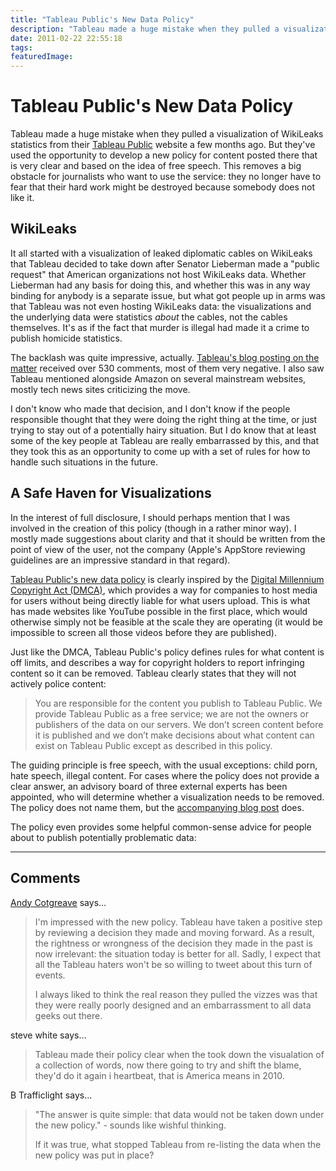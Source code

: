 ```yaml
---
title: "Tableau Public's New Data Policy"
description: "Tableau made a huge mistake when they pulled a visualization of WikiLeaks statistics from their Tableau Public website a few months ago. But they've used the opportunity to develop a new policy for content posted there that is very clear and based on the idea of free speech. This removes a big obstacle for journalists who want to use the service: they no longer have to fear that their hard work might be destroyed because somebody does not like it."
date: 2011-02-22 22:55:18
tags: 
featuredImage: 
---
```


# Tableau Public's New Data Policy

Tableau made a huge mistake when they pulled a visualization of WikiLeaks statistics from their <a href="http://www.tableausoftware.com/public/" target="_blank">Tableau Public</a> website a few months ago. But they've used the opportunity to develop a new policy for content posted there that is very clear and based on the idea of free speech. This removes a big obstacle for journalists who want to use the service: they no longer have to fear that their hard work might be destroyed because somebody does not like it.

## WikiLeaks

It all started with a visualization of leaked diplomatic cables on WikiLeaks that Tableau decided to take down after Senator Lieberman made a "public request" that American organizations not host WikiLeaks data. Whether Lieberman had any basis for doing this, and whether this was in any way binding for anybody is a separate issue, but what got people up in arms was that Tableau was not even hosting WikiLeaks data: the visualizations and the underlying data were statistics <em>about</em> the cables, not the cables themselves. It's as if the fact that murder is illegal had made it a crime to publish homicide statistics.

The backlash was quite impressive, actually. <a href="http://www.tableausoftware.com/about/blog/2010/12/why-we-removed-wikileaks-visualizations" target="_blank">Tableau's blog posting on the matter</a> received over 530 comments, most of them very negative. I also saw Tableau mentioned alongside Amazon on several mainstream websites, mostly tech news sites criticizing the move.

I don't know who made that decision, and I don't know if the people responsible thought that they were doing the right thing at the time, or just trying to stay out of a potentially hairy situation. But I do know that at least some of the key people at Tableau are really embarrassed by this, and that they took this as an opportunity to come up with a set of rules for how to handle such situations in the future.

## A Safe Haven for Visualizations

In the interest of full disclosure, I should perhaps mention that I was involved in the creation of this policy (though in a rather minor way). I mostly made suggestions about clarity and that it should be written from the point of view of the user, not the company (Apple's AppStore reviewing guidelines are an impressive standard in that regard).

<a href="http://www.tableausoftware.com/public/data-policy" target="_blank">Tableau Public's new data policy</a> is clearly inspired by the <a href="http://en.wikipedia.org/wiki/Digital_Millennium_Copyright_Act" target="_blank">Digital Millennium Copyright Act (DMCA)</a>, which provides a way for companies to host media for users without being directly liable for what users upload. This is what has made websites like YouTube possible in the first place, which would otherwise simply not be feasible at the scale they are operating (it would be impossible to screen all those videos before they are published).

Just like the DMCA, Tableau Public's policy defines rules for what content is off limits, and describes a way for copyright holders to report infringing content so it can be removed. Tableau clearly states that they will not actively police content:

>	You are responsible for the content you publish to Tableau Public. We provide Tableau Public as a free service; we are not the owners or publishers of the data on our servers. We don’t screen content before it is published and we don’t make decisions about what content can exist on Tableau Public except as described in this policy.

The guiding principle is free speech, with the usual exceptions: child porn, hate speech, illegal content. For cases where the policy does not provide a clear answer, an advisory board of three external experts has been appointed, who will determine whether a visualization needs to be removed. The policy does not name them, but the <a href="http://www.tableausoftware.com/public/blog/2011/02/new-data-policy" target="_blank">accompanying blog post</a> does.

The policy even provides some helpful common-sense advice for people about to publish potentially problematic data:

<PostedBy />


<aside class="comments">

---
## Comments

<a href="http://twitter.com/#!/acotgreave" rel="nofollow noopener" target="_blank">Andy Cotgreave</a> says…
>	I'm impressed with the new policy. Tableau have taken a positive step by reviewing a decision they made and moving forward. As a result, the rightness or wrongness of the decision they made in the past is now irrelevant: the situation today is better for all. Sadly, I expect that all the Tableau haters won't be so willing to tweet about this turn of events. 
>	
>	I always liked to think the real reason they pulled the vizzes was that they were really poorly designed and an embarrassment to all data geeks out there. 

steve white says…
>	Tableau made their policy clear when the took down the visualation of a collection of words, now there going to try and shift the blame, they'd do it again i heartbeat, that is America means in 2010.

B Trafficlight says…
>	"The answer is quite simple: that data would not be taken down under the new policy." - sounds like wishful thinking.
>	
>	If it was true, what stopped Tableau from re-listing the data when the new policy was put in place?

</aside>

